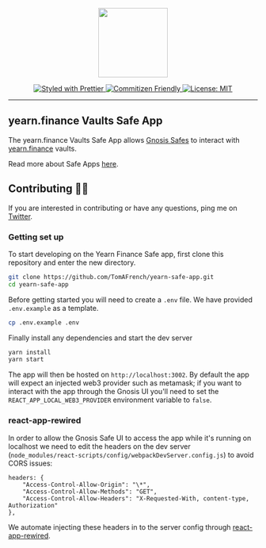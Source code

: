 <p align="center"><img src="https://pbs.twimg.com/profile_images/1286204702338813952/X8fdf5p-_400x400.png" width="140"/></p>

<p align="center">
  <a href="https://prettier.io">
    <img src="https://img.shields.io/badge/code_style-prettier-ff69b4.svg" alt="Styled with Prettier">
  </a>
  <a href="http://commitizen.github.io/cz-cli/">
    <img src="https://img.shields.io/badge/commitizen-friendly-brightgreen.svg" alt="Commitizen Friendly">
  </a>
  <a href="https://opensource.org/licenses/MIT">
    <img src="https://img.shields.io/badge/License-MIT-008033.svg" alt="License: MIT">
  </a>
</p>

---

## yearn.finance Vaults Safe App

The yearn.finance Vaults Safe App allows [Gnosis Safes](https://gnosis-safe.io/) to interact with [yearn.finance](https://yearn.finance/vaults) vaults.

Read more about Safe Apps [here](https://docs.gnosis.io/safe/docs/sdks_safe_apps/).

## Contributing :raising_hand_woman:

If you are interested in contributing or have any questions, ping me on [Twitter](https://twitter.com/tomfrench_eth).

### Getting set up

To start developing on the Yearn Finance Safe app, first clone this repository and enter the new directory.

```bash
git clone https://github.com/TomAFrench/yearn-safe-app.git
cd yearn-safe-app
```

Before getting started you will need to create a `.env` file. We have provided `.env.example` as a template.

```bash
cp .env.example .env
```

Finally install any dependencies and start the dev server

```bash
yarn install
yarn start
```

The app will then be hosted on `http://localhost:3002`. By default the app will expect an injected web3 provider such as metamask; if you want to interact with the app through the Gnosis UI you'll need to set the `REACT_APP_LOCAL_WEB3_PROVIDER` environment variable to `false`.

### react-app-rewired

In order to allow the Gnosis Safe UI to access the app while it's running on localhost we need to edit the headers on the dev server (`node_modules/react-scripts/config/webpackDevServer.config.js`) to avoid CORS issues:

```
headers: {
    "Access-Control-Allow-Origin": "\*",
    "Access-Control-Allow-Methods": "GET",
    "Access-Control-Allow-Headers": "X-Requested-With, content-type, Authorization"
},
```

We automate injecting these headers in to the server config through [react-app-rewired](https://github.com/timarney/react-app-rewired).
